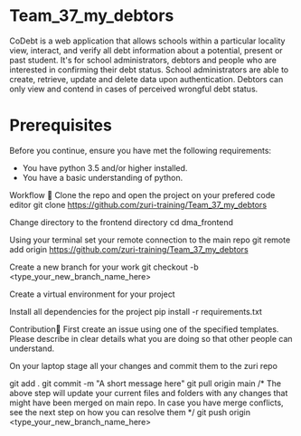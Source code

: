 # Team_37_my_debtors
CoDebt is a web application that allows schools within a particular locality view, interact, and verify all debt information about a potential, present or past student. It's for school administrators, debtors and people who are interested in confirming their debt status. School administrators are able to create, retrieve, update and delete data upon authentication. Debtors can only view and contend in cases of perceived wrongful debt status.

# Prerequisites
Before you continue, ensure you have met the following requirements:

* You have python 3.5 and/or higher installed.
* You have a basic understanding of python.

Workflow 🍃
Clone the repo and open the project on your prefered code editor git clone https://github.com/zuri-training/Team_37_my_debtors

Change directory to the frontend directory cd dma_frontend

Using your terminal set your remote connection to the main repo git remote add origin https://github.com/zuri-training/Team_37_my_debtors

Create a new branch for your work git checkout -b <type_your_new_branch_name_here>

Create a virtual environment for your project

Install all dependencies for the project pip install -r requirements.txt


Contribution🛂
First create an issue using one of the specified templates. Please describe in clear details what you are doing so that other people can understand.

On your laptop stage all your changes and commit them to the zuri repo

git add .
git commit -m "A short message here"
git pull origin main
/*
The above step will update your current files and folders
with any changes that might have been merged on main repo.
In case you have merge conflicts, see the next step
on how you can resolve them
*/
git push origin <type_your_new_branch_name_here>